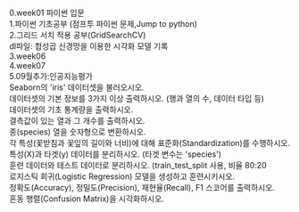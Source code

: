 </br>0.week01 파이썬 입문 
</br>1.파이썬 기초공부 (점프투 파이썬 문제,Jump to python)
</br>2.그리드 서치 적용 공부(GridSearchCV)
</br>dl파일: 합성곱 신경망을 이용한 시각화 모델 기록 
</br>3.week06 
</br>4.week07
</br>5.09월추가:인공지능평가 
</br>Seaborn의 'iris' 데이터셋을 불러오시오.
</br>데이터셋의 기본 정보를 3가지 이상 출력하시오. (행과 열의 수, 데이터 타입 등)
</br>데이터셋의 기초 통계량을 출력하시오.
</br>결측값이 있는 열과 그 개수를 출력하시오.
</br>종(species) 열을 숫자형으로 변환하시오.
</br>각 특성(꽃받침과 꽃잎의 길이와 너비)에 대해 표준화(Standardization)를 수행하시오.
</br>특성(X)과 타겟(y) 데이터를 분리하시오. (타겟 변수는 'species')
</br>훈련 데이터와 테스트 데이터로 분리하시오. (train_test_split 사용, 비율 80:20
</br>로지스틱 회귀(Logistic Regression) 모델을 생성하고 훈련시키시오.
</br>정확도(Accuracy), 정밀도(Precision), 재현율(Recall), F1 스코어를 출력하시오.
</br>혼동 행렬(Confusion Matrix)을 시각화하시오.
